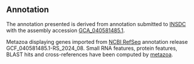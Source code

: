**Annotation**
----------

The annotation presented is derived from annotation submitted to
[INSDC](http://www.insdc.org) with the assembly accession [GCA\_040581485.1](http://www.ebi.ac.uk/ena/data/view/GCA_040581485.1).

Metazoa displaying genes imported from [NCBI RefSeq](https://www.ncbi.nlm.nih.gov/genome/annotation_euk/Linepithema_humile/GCF_040581485.1-RS_2024_08.html) annotation release GCF_040581485.1-RS_2024_08.
Small RNA features, protein features, BLAST hits and cross-references have been
computed by [metazoa](https://metazoa.ensembl.org/info/genome/annotation/index.html).
